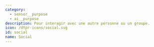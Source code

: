 ```yaml
---
category: 
  - sensor__purpose
  - ai__purpose
description: Pour interagir avec une autre personne ou un groupe.
icon: /dtpr-icons/social.svg
id: social
name: Social
---
```

